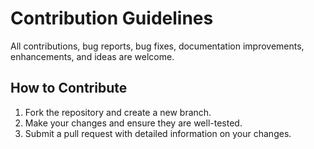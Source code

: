 # Contribution Guidelines

All contributions, bug reports, bug fixes, documentation improvements, enhancements, and ideas are welcome.

## How to Contribute

1. Fork the repository and create a new branch.
2. Make your changes and ensure they are well-tested.
3. Submit a pull request with detailed information on your changes.
